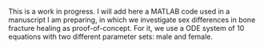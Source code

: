 This is a work in progress. I will add here a MATLAB code used in a manuscript I am preparing, in which we investigate sex differences in bone fracture healing as proof-of-concept. For it, we use a ODE system of 10 equations with two different parameter sets: male and female.
